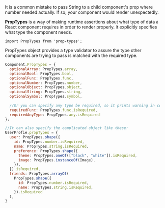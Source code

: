 It is a common mistake to pass String to a child component's prop where number needed actually. If so, your component would render unexpectedly.

**PropTypes** is a way of making runtime assertions about what type of data a React component requires in order to render properly. 
It explicitly specifies what type the component needs. 

`import PropTypes from 'prop-types';`

PropTypes object provides a type validator to assure the type other components are trying to pass is matched with the required type.

```javascript
Component.PropTypes = {
  optionalArray: PropTypes.array,
  optionalBool: PropTypes.bool,
  optionalFunc: PropTypes.func,
  optionalNumber: PropTypes.number,
  optionalObject: PropTypes.object,
  optionalString: PropTypes.string,
  optionalSymbol: PropTypes.symbol,
  
  //Or you can specify any type be required, so it prints warning in console if not supplied
  requiredFunc: PropTypes.func.isRequired,
  requiredAnyType: PropTypes.any.isRequired
};
```
```javascript
//It can also specify the complicated object like these:
UserProfie.propTypes = {
  user: PropTypes.shape({
    id: PropTypes.number.isRequired,
    name: PropTypes.string.isRequired,
    preference: PropTypes.shape({
      theme: PropTypes.oneOf(["black", "white"]).isRequired,
      image: PropTypes.instanceOf(Image),
    }),
  }).isRequired,
  friends: PropTypes.arrayOf(
    PropTypes.shape({
      id: PropTypes.number.isRequired,
      name: PropTypes.string.isRequired,
    }).isRequired
  ),
}
```
